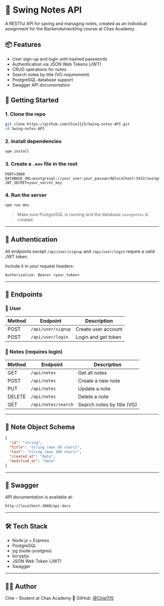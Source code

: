 
# 📝 Swing Notes API

A RESTful API for saving and managing notes, created as an individual assignment for the Backendutveckling course at Chas Academy.

## 📦 Features

- User sign-up and login with hashed passwords
- Authentication via JSON Web Tokens (JWT)
- CRUD operations for notes
- Search notes by title (VG requirement)
- PostgreSQL database support
- Swagger API documentation

## 🚀 Getting Started

### 1. Clone the repo

```bash
git clone https://github.com/Chie1115/Swing-notes-API.git
cd Swing-notes-API
````

### 2. Install dependencies

```bash
npm install
```

### 3. Create a `.env` file in the root

```env
PORT=3000
DATABASE_URL=postgresql://your_user:your_password@localhost:5432/swingnotes
JWT_SECRET=your_secret_key
```

### 4. Run the server

```bash
npm run dev
```

> Make sure PostgreSQL is running and the database `swingnotes` is created.

---

## 🔐 Authentication

All endpoints except `/api/user/signup` and `/api/user/login` require a valid JWT token.

Include it in your request headers:

```
Authorization: Bearer <your_token>
```

---

## 📁 Endpoints

### 👤 User

| Method | Endpoint           | Description         |
| ------ | ------------------ | ------------------- |
| POST   | `/api/user/signup` | Create user account |
| POST   | `/api/user/login`  | Login and get token |

### 📝 Notes (requires login)

| Method | Endpoint            | Description                |
| ------ | ------------------- | -------------------------- |
| GET    | `/api/notes`        | Get all notes              |
| POST   | `/api/notes`        | Create a new note          |
| PUT    | `/api/notes`        | Update a note              |
| DELETE | `/api/notes`        | Delete a note              |
| GET    | `/api/notes/search` | Search notes by title (VG) |

---

## 🧾 Note Object Schema

```json
{
  "id": "string",
  "title": "string (max 50 chars)",
  "text": "string (max 300 chars)",
  "created_at": "date",
  "modified_at": "date"
}
```

---

## 📄 Swagger

API documentation is available at:

```
http://localhost:3000/api-docs
```

---

## 🛠️ Tech Stack

* Node.js + Express
* PostgreSQL
* pg (node-postgres)
* bcryptjs
* JSON Web Token (JWT)
* Swagger

---

## 👩‍💻 Author

Chie – Student at Chas Academy
🔗 GitHub: [@Chie1115](https://github.com/Chie1115)

